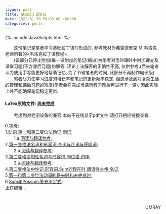 ```yaml
---
layout: post
title: 基础拉丁语笔记
date: 2022-01-30 T0:00:00 +08:00
categories: posts
---
```


{% include JavaScripts.html %}

&emsp;&emsp;这份笔记是笔者学习基础拉丁语时形成的, 参考教材为弗雷德里克·M.韦洛克老师所著的<韦洛克拉丁语教程>.  
&emsp;&emsp;(该部分已停止附加)每一课附加的笔记(缩进)为笔者对当时课时中附加课文及课堂习题(不含课后习题)的解答. 理论上该解答的正确性不高, 仅供参考.(后来笔者认为使用手写能更好地帮助记忆, 为了节省笔者的时间, 此部分不再制作电子版)  
&emsp;&emsp;笔者尽力使学习进度的增长率和笔记的更新频率稳定, 但这涉及到对复杂生活的管理和课后习题的难度(笔者会在完成当课所有习题后再进行下一课). 因此实际上并不能确保笔记稳定更新.  

#### LaTex原始文件: [尚未完成](https://music.163.com/#/playlist?id=7077611946 "听听歌按钮") ####  

&emsp;&emsp;考虑到对老旧设备的兼容,本站不在线显示pdf文件.请打开相应链接查看.  


0.[字母](/include/BLatin/0.字母.pdf);  
1.[动词.第一和第二变位法动词.副词](/include/BLatin/1.动词.第一和第二变位法动词.副词.pdf);  
&emsp;&emsp;1.a.[阅读与翻译参考](/include/BLatin/1.a.阅读与翻译参考.pdf);  
2.[第一变格法名词和形容词.介词与连词与感叹词](/include/BLatin/2.第一变格法名词和形容词.介词与连词与感叹词.pdf);  
&emsp;&emsp;2.a.[阅读与翻译参考](/include/BLatin/2.a.阅读与翻译参考.pdf);  
3.[第二变格法阳性名词与形容词.同位语.词序](/include/BLatin/3.第二变格法阳性名词与形容词.同位语.词序.pdf);  
&emsp;&emsp;3.a.[阅读与翻译参考](/include/BLatin/3.a.阅读与翻译参考.pdf);  
4.[第二变格法中性词.形容词.Sum的现在时.谓语性主格.名词](/include/BLatin/4.第二变格法中性词.形容词.Sum的现在时.谓语性主格.名词.pdf);  
5.[第一和第二变位法动词的将来时和未完成时](/include/BLatin/5.第一和第二变位法动词的将来时和未完成时.pdf);  
6.[Sum和Possum.补充不定式](/include/BLatin/6.Sum和Possum.补充不定式.pdf);  
正在编辑...  

&emsp;&emsp;
<p align="right">UMRAY</p>
